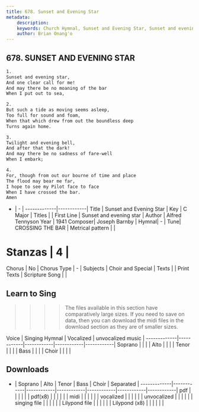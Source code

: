 ```yaml
---
title: 678. Sunset and Evening Star
metadata:
    description: 
    keywords: Church Hymnal, Sunset and Evening Star, Sunset and evening star, 
    author: Brian Onang'o
---
```



## 678. SUNSET AND EVENING STAR

```txt
1.
Sunset and evening star, 
And one clear call for me! 
And may there be no moaning of the bar 
When I put out to sea, 

2.
But such a tide as moving seems asleep, 
Too full for sound and foam, 
When that which drew from out the boundless deep 
Turns again home. 

3.
Twilight and evening bell, 
And after that the dark! 
And may there be no sadness of fare-well 
When I embark; 

4.
For, though from out our bourne of time and place 
The flood may bear me far, 
I hope to see my Pilot face to face 
When I have crossed the bar. 
Amen
```

- |   -  |
-------------|------------|
Title | Sunset and Evening Star |
Key | C Major |
Titles |  |
First Line | Sunset and evening star |
Author | Alfred Tennyson
Year | 1941
Composer| Joseph Barnby |
Hymnal|  - |
Tune| CROSSING THE BAR |
Metrical pattern | |
# Stanzas | 4 |
Chorus | No |
Chorus Type | - |
Subjects | Choir and Special |
Texts |  |
Print Texts | 
Scripture Song |  |
  
## Learn to Sing

>>>> The files available in this section have comparatively large sizes. If you need to save on data, then you can download the midi files in the download section as they are of smaller sizes.

Voice |  Singing Hymnal | Vocalized | unvocalized music |
-------------|------------|------------|------------|------------|
Soprano | | | |
Alto | | | |
Tenor | | | |
Bass | | | |
Choir | | | |

## Downloads

- |  Soprano | Alto | Tenor | Bass | Choir | Separated |
-------------|------------|------------|------------|------------|------------|------------|
pdf | | | | | |
pdf(x8) | | | | | |
midi | | | | | |
vocalized | | | | | |
unvocalized | | | | | |
singing file | | | | | |
Lilypond file | | | | | |
Lilypond (x8) | | | | | |
  